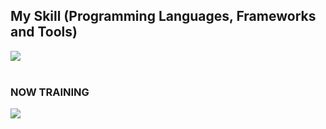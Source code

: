 <!--
**staka04/staka04** is a ✨ _special_ ✨ repository because its `README.md` (this file) appears on your GitHub profile.

Here are some ideas to get you started:

- 🔭 I’m currently working on ...
- 🌱 I’m currently learning ...
- 👯 I’m looking to collaborate on ...
- 🤔 I’m looking for help with ...
- 💬 Ask me about ...
- 📫 How to reach me: ...
- 😄 Pronouns: ...
- ⚡ Fun fact: ...
-->
## My Skill (Programming Languages, Frameworks and Tools)

<img src="https://skillicons.dev/icons?i=linux,vim,vscode,bash,html,css,js,php,c,java,cloudflare,discord,ableton,grafana" /> <br /><br />

### NOW TRAINING
<img src="https://skillicons.dev/icons?i=py,mysql,github,docker,aws" /> <br /><br />
  
